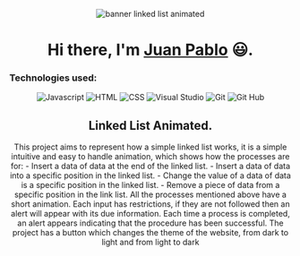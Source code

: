 <p align="center">

<img src="https://user-images.githubusercontent.com/60229777/141685469-2ca3a39a-f26c-46f7-90f3-65b46f9a05b2.png" alt="banner linked list animated">

</p>

<h1 align="center">
Hi there, I'm <a href="https://github.com/jpcortesg1">Juan Pablo</a> 😃.
</h1>

### Technologies used:
<!-- https://github.com/Ileriayo/markdown-badges -->
<p align="center">
<img src="https://img.shields.io/badge/javascript-%23323330.svg?style=for-the-badge&logo=javascript&logoColor=%23F7DF1E" alt="Javascript">
<img src="https://img.shields.io/badge/html5-%23E34F26.svg?style=for-the-badge&logo=html5&logoColor=white" alt="HTML">
<img src="https://img.shields.io/badge/css3-%231572B6.svg?style=for-the-badge&logo=css3&logoColor=white" alt="CSS">
<img src="https://img.shields.io/badge/Visual%20Studio%20Code-0078d7.svg?style=for-the-badge&logo=visual-studio-code&logoColor=white" alt="Visual Studio">
<img src="https://img.shields.io/badge/git-%23F05033.svg?style=for-the-badge&logo=git&logoColor=white" alt="Git">
<img src="https://img.shields.io/badge/github-%23121011.svg?style=for-the-badge&logo=github&logoColor=white" alt="Git Hub">
</P>

<h2 align="center">Linked List Animated.</h2>

<p align="center">
This project aims to represent how a simple linked list works, it is a simple intuitive and easy to handle animation, which shows how the processes are for:
- Insert a data of data at the end of the linked list.
- Insert a data of data into a specific position in the linked list.
- Change the value of a data of data is a specific position in the linked list.
- Remove a piece of data from a specific position in the link list.
All the processes mentioned above have a short animation.
Each input has restrictions, if they are not followed then an alert will appear with its due information.
Each time a process is completed, an alert appears indicating that the procedure has been successful.
The project has a button which changes the theme of the website, from dark to light and from light to dark
</p>